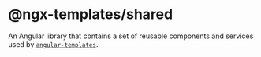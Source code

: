 # @ngx-templates/shared

An Angular library that contains a set of reusable components and services used by [`angular-templates`](https://github.com/hawkgs/angular-templates).
